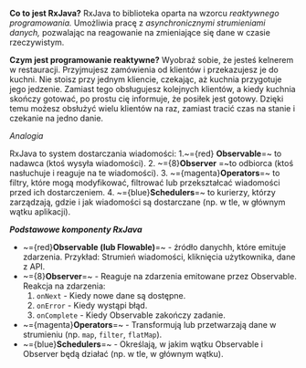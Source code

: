 
**Co to jest RxJava?**
RxJava to biblioteka oparta na wzorcu *reaktywnego programowania.* Umożliwia pracę z *asynchronicznymi strumieniami danych,* pozwalając na reagowanie na zmieniające się dane w czasie rzeczywistym.

**Czym jest programowanie reaktywne?**
Wyobraź sobie, że jesteś kelnerem w restauracji. Przyjmujesz zamówienia od klientów i przekazujesz je do kuchni. Nie stoisz przy jednym kliencie, czekając, aż kuchnia przygotuje jego jedzenie. Zamiast tego obsługujesz kolejnych klientów, a kiedy kuchnia skończy gotować, po prostu cię informuje, że posiłek jest gotowy. Dzięki temu możesz obsłużyć wielu klientów na raz, zamiast tracić czas na stanie i czekanie na jedno danie.

*Analogia*

RxJava to system dostarczania wiadomości:
1.~={red} **Observable**=~ to nadawca (ktoś wysyła wiadomości).
2. ~={8}**Observer** =~to odbiorca (ktoś nasłuchuje i reaguje na te wiadomości).
3. ~={magenta}**Operators**=~ to filtry, które mogą modyfikować, filtrować lub przekształcać wiadomości przed ich dostarczeniem.
4. ~={blue}**Schedulers**=~ to kurierzy, którzy zarządzają, gdzie i jak wiadomości są dostarczane (np. w tle, w głównym wątku aplikacji).

***Podstawowe komponenty RxJava***

- ~={red}**Observable (lub Flowable)**=~ - źródło danychh, które emituje zdarzenia. Przykład: Strumień wiadomości, kliknięcia użytkownika, dane z API.
- ~={8}**Observer**=~ - Reaguje na zdarzenia emitowane przez Observable. Reakcja na zdarzenia:
	 1. `onNext` - Kiedy nowe dane są dostępne.
	 2. `onError` - Kiedy wystąpi błąd.
	 3. `onComplete` - Kiedy Observable zakończy zadanie.
- ~={magenta}**Operators**=~ - Transformują lub przetwarzają dane w strumieniu (np. `map`, `filter`, `flatMap`).
- ~={blue}**Schedulers**=~ - Określają, w jakim wątku Observable i Observer będą działać (np. w tle, w głównym wątku).

